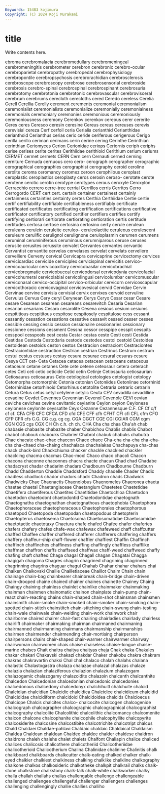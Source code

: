 ```yaml
---
Keywords: 15483 kojimura
Copyright: (C) 2024 Koji Murakami
---
```


# title

Write contents here.



ebroma cerebromalacia cerebromedullary cerebromeningeal cerebromeningitis cerebrometer cerebron
cerebronic cerebro-ocular cerebroparietal cerebropathy cerebropedal cerebrophysiology cerebropontile cerebropsychosis cerebrorachidian cerebrosclerosis
cerebroscope cerebroscopy cerebrose cerebrosensorial cerebroside cerebrosis cerebro-spinal cerebrospinal cerebrospinant cerebrosuria
cerebrotomy cerebrotonia cerebrotonic cerebrovascular cerebrovisceral cerebrum cerebrums cerecloth cerecloths cered
Ceredo cereless Cerelia Cerell Cerellia Cerelly cerement cerements ceremonial ceremonialism
ceremonialist ceremonialists ceremonialize ceremonially ceremonialness ceremonials ceremoniary ceremonies ceremonious ceremoniously
ceremoniousness ceremony Cerenkov cerenkov cereous cerer cererite Ceres ceres Ceresco
ceresin ceresine Cereus cereus cereuses cerevis cerevisial cereza Cerf cerfoil
ceria Cerialia cerianthid Cerianthidae cerianthoid Cerianthus cerias ceric ceride ceriferous
cerigerous Cerigo cerilla cerillo ceriman cerimans cerin cerine cering Cerinthe
Cerinthian cerinthian Ceriomyces Cerion Cerionidae ceriops Ceriornis ceriph ceriphs cerise
cerises cerite cerites Cerithiidae cerithioid Cerithium cerium ceriums CERMET cermet
cermets CERN Cern cern Cernauti cerned cerning cerniture Cernuda cernuous
cero cero- cerograph cerographer cerographic cerographical cerographies cerographist cerography ceroid
ceroline cerolite ceroma ceromancy ceromez ceroon cerophilous ceroplast ceroplastic ceroplastics
ceroplasty ceros cerosin ceroso- cerotate cerote cerotene cerotic cerotin cerotype
cerotypes cerous ceroxyle Ceroxylon Cerracchio cerrero cerre-tree cerrial Cerrillos cerris
Cerritos Cerro Cerrogordo CERT cert cert. certain certainer certainest certainly
certainness certainties certainty certes Certhia Certhiidae Certie certie certif certifiability
certifiable certifiableness certifiably certificate certificated certificates certificating certification certifications certificative
certificator certificatory certified certifier certifiers certifies certify certifying certiorari certiorate
certiorating certioration certis certitude certitudes certosa certose certosina certosino certy
cerule cerulean ceruleans cerulein ceruleite ceruleo- ceruleolactite ceruleous cerulescent ceruleum
cerulific cerulignol cerulignone ceruloplasmin cerumen cerumens ceruminal ceruminiferous ceruminous cerumniparous
ceruse ceruses cerusite cerusites cerussite cervalet Cervantes cervantes cervantic Cervantist
cervantite cervelas cervelases cervelat cervelats cerveliere cervelliere Cerveny cervical Cervicapra
cervicaprine cervicectomy cervices cervicicardiac cervicide cerviciplex cervicispinal cervicitis cervico- cervicoauricular
cervicoaxillary cervicobasilar cervicobrachial cervicobregmatic cervicobuccal cervicodorsal cervicodynia cervicofacial cervicohumeral cervicolabial
cervicolingual cervicolumbar cervicomuscular cerviconasal cervico-occipital cervico-orbicular cervicorn cervicoscapular cervicothoracic cervicovaginal
cervicovesical cervid Cervidae Cervin Cervinae cervine cervisia cervisial cervix cervixes
cervoid cervuline Cervulus Cervus Cery ceryl Cerynean Cerys Ceryx Cesar
cesar Cesare cesare Cesarean cesarean cesareans cesarevitch Cesaria Cesarian cesarian
cesarians Cesaro cesarolite Cesena cesious cesium cesiums cespititious cespititous cespitose
cespitosely cespitulose cess cessant cessantly cessation cessations cessative cessavit cessed
cesser cesses cessible cessing cessio cession cessionaire cessionaries cessionary cessionee
cessions cessment Cessna cessor cesspipe cesspit cesspits cesspool cesspools cest
cesta Cestar cestas ceste Cesti cesti Cestida Cestidae Cestoda Cestodaria
cestode cestodes cestoi cestoid Cestoidea cestoidean cestoids ceston cestos Cestracion
cestraciont Cestraciontes Cestraciontidae cestraction Cestrian cestrian Cestrinus Cestrum cestrum cestui
cestus cestuses cestuy cesura cesurae cesural cesuras cesure Cesya CET
cet- Ceta Cetacea cetacea cetacean cetaceans cetaceous cetaceum cetane cetanes
Cete cete cetene ceteosaur cetera ceterach cetes Ceti ceti cetic
ceticide Cetid cetin Cetinje Cetiosauria cetiosaurian Cetiosaurus cetiosaurus Ceto cetological
cetologies cetologist cetology Cetomorpha cetomorphic Cetonia cetonian Cetoniides Cetoniinae cetorhinid
Cetorhinidae cetorhinoid Cetorhinus cetotolite Cetraria cetraric cetrarin Cetura Cetus cetus
cetyl cetylene cetylic Ceuta CEV cevadilla cevadilline cevadine Cevdet Cevennes
Cevennian Cevenol Cevenole CEVI cevian ceviche ceviches cevine cevitamic ceylanite
Ceylon ceylon Ceylonese ceylonese ceylonite ceyssatite Ceyx Cezanne Cezannesque C.F.
CF Cf c/f cf cf. CFA CFB CFC CFCA CFD
cfd CFE CFF cfh CFHT CFI cfi CFL cfm CFO
CFP CFR cfs C.G. CG c.g. cg cg. CGA CGCT
CGE CGI CGIAR CGM cgm CGN CGS cgs CGX CH
Ch c.h. ch ch. CHA Cha cha chaa Cha'ah chab
chabasie chabasite chabazite chaber Chabichou Chablis chablis Chabot chabot chabouk
chabouks Chabrier Chabrol chabuk chabuks chabutra Chac chacate chac-chac chaccon
Chace chace Cha-cha cha-cha cha-cha-cha cha-chaed cha-chaing chachalaca chachalakas Chachapuya
cha-chas chack chack-bird Chackchiuma chacker chackle chackled chackler chackling chacma
chacmas Chac-mool Chaco chaco chacoli Chacon chacona chaconne chaconnes chacra
chacte chacun Chad chad Chadabe chadacryst chadar chadarim chadars Chadbourn
Chadbourne Chadburn Chadd Chadderton Chaddie Chaddsford Chaddy chadelle Chader Chadic
chadless chadlock chador chadors chadri Chadron chads Chadwick Chadwicks Chae
Chaenactis Chaenolobus Chaenomeles Chaeronea chaeta chaetae chaetal Chaetangiaceae Chaetangium Chaetetes
Chaetetidae Chaetifera chaetiferous Chaetites Chaetitidae Chaetochloa Chaetodon chaetodon chaetodont chaetodontid
Chaetodontidae chaetognath Chaetognatha chaetognathan chaetognathous chaetophobia Chaetophora Chaetophoraceae chaetophoraceous Chaetophorales
chaetophorous chaetopod Chaetopoda chaetopodan chaetopodous chaetopterin Chaetopterus chaetosema Chaetosoma Chaetosomatidae
Chaetosomidae chaetotactic chaetotaxy Chaetura chafe chafed Chafee chafer chaferies chafers
chafery chafes chafe-wax chafewax chafeweed chaff chaffcutter chaffed Chaffee chaffer
chaffered chafferer chafferers chaffering chaffers chaffery chaffeur-ship chaff-flower chaffier chaffiest
Chaffin Chaffinch chaffinch chaffinches chaffiness chaffing chaffingly chaffless chafflike chaffman
chaffron chaffs chaffseed chaffwax chaff-weed chaffweed chaffy chafing chaft chafted
Chaga chagal Chagall chagan Chagatai Chagga chagigah chagoma Chagres chagrin
chagrined chagrining chagrinned chagrinning chagrins chaguar chagul Chahab Chahar chahar
chahars chai Chaiken Chaikovski Chaille Chailletiaceae Chaillot Chaim Chain chain
chainage chain-bag chainbearer chainbreak chain-bridge chain-driven chain-drooped chaine chained chainer
chaines chainette Chainey Chaing Chaingy chaining chainless chainlet chainlike chainmaker
chainmaking chainman chainmen chainomatic chainon chainplate chain-pump chain-react chain-reacting chains
chain-shaped chain-shot chainsman chainsmen chainsmith chain-smoke chain-smoked chain-smoker chain-smoking chain-spotted
chain-stitch chainstitch chain-stitching chain-swung chain-testing chain-wale chainwale chain-welding chain-work chainwork
chair chairborne chaired chairer chair-fast chairing chairladies chairlady chairless chairlift
chairmaker chairmaking chairman chairmaned chairmaning chairmanned chairmanning chairmans chairmanship chairmanships
chairmen chairmender chairmending chair-mortising chairperson chairpersons chairs chair-shaped chair-warmer chairwarmer
chairway chairwoman chairwomen chais chaise chaiseless chaise-longue chaise-marine chaises Chait
chaitra chaitya chaityas chaja Chak chaka Chakales chakar chakari Chakavski
chakazi chakdar Chaker chakobu chakra chakram chakras chakravartin chaksi Chal
chal chalaco chalah chalahs chalana chalastic Chalastogastra chalaza chalazae chalazal
chalazas chalaze chalazia chalazian chalaziferous chalazion chalazium chalazogam chalazogamic chalazogamy
chalazoidite chalazoin chalcanth chalcanthite Chalcedon Chalcedonian chalcedonian chalcedonic chalcedonies chalcedonous
chalcedony chalcedonyx chalchihuitl chalchuite chalcid Chalcidian chalcidian Chalcidic chalcidica Chalcidice
chalcidicum chalcidid Chalcididae chalcidiform chalcidoid Chalcidoidea chalcids Chalcioecus Chalciope Chalcis
chalcites chalco- chalcocite chalcogen chalcogenide chalcograph chalcographer chalcographic chalcographical chalcographist
chalcography chalcolite Chalcolithic chalcolithic chalcomancy chalcomenite chalcon chalcone chalcophanite chalcophile
chalcophyllite chalcopyrite chalcosiderite chalcosine chalcostibite chalcotrichite chalcotript chalcus Chald Chaldaei
Chaldae-pahlavi Chaldaic chaldaic Chaldaical Chaldaism Chaldea Chaldean chaldean Chaldee chaldee
chalder chaldese chaldron chaldrons chaleh chalehs chalet chalets Chalfont Chaliapin
chalice chaliced chalices chalicosis chalicothere chalicotheriid Chalicotheriidae chalicotherioid Chalicotherium Chalina
Chalinidae chalinine Chalinitis chalk chalkboard chalkboards chalkcutter chalk-eating chalked chalker
chalk-eyed chalkier chalkiest chalkiness chalking chalklike chalkline chalkography chalkone chalkos
chalkosideric chalkotheke chalkpit chalkrail chalks chalk-stone chalkstone chalkstony chalk-talk chalk-white
chalkworker chalky challa challah challahs challas challengable challenge challengeable challenged
challengee challengeful challenger challengers challenges challenging challengingly challie challies challiho
